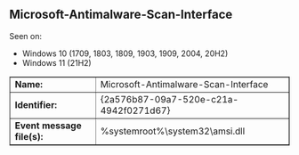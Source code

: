 ## Microsoft-Antimalware-Scan-Interface

Seen on:
* Windows 10 (1709, 1803, 1809, 1903, 1909, 2004, 20H2)
* Windows 11 (21H2)

<table border="1" class="docutils">
  <tbody>
    <tr>
      <td><b>Name:</b></td>
      <td>Microsoft-Antimalware-Scan-Interface</td>
    </tr>
    <tr>
      <td><b>Identifier:</b></td>
      <td>{2a576b87-09a7-520e-c21a-4942f0271d67}</td>
    </tr>
    <tr>
      <td><b>Event message file(s):</b></td>
      <td>%systemroot%\system32\amsi.dll</td>
    </tr>
  </tbody>
</table>

&nbsp;

